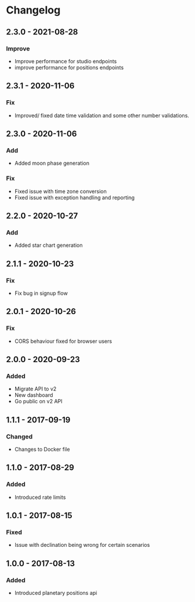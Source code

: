 # Changelog

## 2.3.0 - 2021-08-28

### Improve

* Improve performance for studio endpoints
* improve performance for positions endpoints

## 2.3.1 - 2020-11-06

### Fix

* Improved/ fixed date time validation and some other number validations.

## 2.3.0 - 2020-11-06

### Add

* Added moon phase generation

### Fix

* Fixed issue with time zone conversion
* Fixed issue with exception handling and reporting

## 2.2.0 - 2020-10-27

### Add

* Added star chart generation

## 2.1.1 - 2020-10-23

### Fix

* Fix bug in signup flow

## 2.0.1 - 2020-10-26

### Fix

* CORS behaviour fixed for browser users

## 2.0.0 - 2020-09-23

### Added

* Migrate API to v2
* New dashboard
* Go public on v2 API

## 1.1.1 - 2017-09-19

### Changed

* Changes to Docker file

## 1.1.0 - 2017-08-29

### Added

* Introduced rate limits

## 1.0.1 - 2017-08-15

### Fixed

* Issue with declination being wrong for certain scenarios

## 1.0.0 - 2017-08-13

### Added

* Introduced planetary positions api




